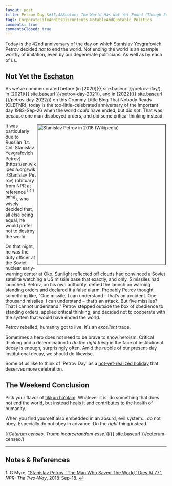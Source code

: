 ```yaml
---
layout: post
title: Petrov Day &#35;42&colon; The World Has Not Yet Ended (Though Some Are Trying)
tags: CorporateLifeAndItsDiscontents NotableAndQuotable Politics
comments: true
commentsClosed: true
---
```


Today is the 42nd anniversary of the day on which Stanislav Yevgrafovich Petrov decided
_not_ to end the world.  Not ending the world is an example worthy of imitation, even by our
degenerate politicians.  As well as by each of us.  


## Not Yet the [Eschaton](https://en.wikipedia.org/wiki/Eschatology)  

As we've commemorated before (in [2020]({{ site.baseurl }}/petrov-day/), in 
[2021]({{ site.baseurl }}/petrov-day-2021/), and in [2022]({{ site.baseurl }}/petrov-day-2022/))
on this Crummy Little Blog That Nobody Reads (CLBTNR), today is the too-little-celebrated
anniversary of the important day 1983-Sep-26 when the world _could_ have ended, but did
_not_.  That was because one man disobeyed orders, and did some critical thinking
instead.  

<img src="{{ site.baseurl }}/images/2025-09-26-petrov-day-2025-petrov-in-2016.jpg" width="400" height="438" alt="Stanislav Petrov in 2016 (Wikipedia)" title="Stanislav Petrov in 2016 (Wikipedia)" style="float: right; margin: 3px 3px 3px 3px; border: 1px solid #000000;">
It was particularly due to Russian
[Lt. Col. Stanislav Yevgrafovich Petrov](https://en.wikipedia.org/wiki/Stanislav_Petrov)
(obituary from NPR at reference <sup id="fn1a">[[1]](#fn1)</sup>),
who wisely decided that, all else being equal, he would prefer not to destroy the world.


On that night, he was the duty officer at the Soviet nuclear early-warning center at Oko.
Sunlight reflected off clouds had convinced a Soviet satellite watching a US missile base
that exactly, and only, 5 missiles had launched. Petrov, on his own authority, defied the
launch on warning standing orders and declared it a false alarm. Probably Petrov thought
something like, "One missile, I can understand &ndash; that’s an accident. One thousand
missiles, I can understand &ndash; that’s an attack. But five missiles? That I cannot
understand." Petrov stepped outside the box of obedience to standing orders, applied
critical thinking, and decided not to cooperate with the system that would have ended the
world.  

Petrov rebelled; humanity got to live.  It's an _excellent_ trade.  

Sometimes a hero does not need to be brave to show heroism.  Critical thinking and a
determination to _do the right thing_ in the face of institutional decay is
enough, surprisingly often.  Amid the rubble of our present-day institutional decay, we
should do likewise.  


Some of us like to think of 'Petrov Day' as a 
[not-yet-realized holiday](https://www.lesswrong.com/w/petrov-day) that deserves more celebration.   


## The Weekend Conclusion  

Pick your flavor of [tikkun ha’olam](https://en.wikipedia.org/wiki/Tikkun_olam).  Whatever
it is, do something that does not end the world, but instead heals it and contributes to
the health of humanity.  

When you find yourself also embedded in an absurd, evil system&hellip; do not obey.
Especially do not obey in advance.  Do the _right_ thing instead.  

[(_Ceterum censeo, Trump incarcerandam esse._)]({{ site.baseurl }}/ceterum-censeo/)  

---

## Notes &amp; References  

<!--
<sup id="fn1a">[[1]](#fn1)</sup>

<a id="fn1">1</a>: ***, ["***"](***), *** DOI: [***](***). [↩](#fn1a)  

<a href="{{ site.baseurl }}/images/***">
  <img src="{{ site.baseurl }}/images/***" width="400" height="***" alt="***" title="***" style="float: right; margin: 3px 3px 3px 3px; border: 1px solid #000000;">
</a>

<a href="***">
  <img src="{{ site.baseurl }}/images/***" width="550" height="***" alt="***" title="***" style="margin: 3px 3px 3px 3px; border: 1px solid #000000; margin: 0 auto; display: block;">
</a>

<iframe width="400" height="224" src="***" allow="accelerometer; encrypted-media; gyroscope; picture-in-picture" allowfullscreen style="float: right; margin: 3px 3px 3px 3px; border: 1px solid #000000;"></iframe>
-->

<a id="fn1">1</a>: G Myre, ["Stanislav Petrov, 'The Man Who Saved The World,' Dies At 77"](https://www.npr.org/sections/thetwo-way/2017/09/18/551792129/stanislav-petrov-the-man-who-saved-the-world-dies-at-77), _NPR: The Two-Way_, 2018-Sep-18. [↩](#fn1a)  
